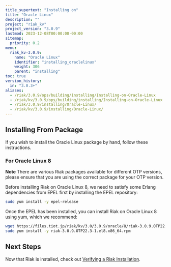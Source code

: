 ```yaml
---
title_supertext: "Installing on"
title: "Oracle Linux"
description: ""
project: "riak_kv"
project_version: "3.0.9"
lastmod: 2023-12-08T00:00:00-00:00
sitemap:
  priority: 0.2
menu:
  riak_kv-3.0.9:
    name: "Oracle Linux"
    identifier: "installing_oraclelinux"
    weight: 306
    parent: "installing"
toc: true
version_history:
  in: "3.0.3+"
aliases:
  - /riak/3.0.9/ops/building/installing/Installing-on-Oracle-Linux
  - /riak/kv/3.0.9/ops/building/installing/Installing-on-Oracle-Linux
  - /riak/3.0.9/installing/Oracle-Linux/
  - /riak/kv/3.0.9/installing/Oracle-Linux/
---
```


[install source index]: {{<baseurl>}}riak/kv/3.0.9/setup/installing/source
[install source erlang]: {{<baseurl>}}riak/kv/3.0.9/setup/installing/source/erlang
[install verify]: {{<baseurl>}}riak/kv/3.0.9/setup/installing/verify

## Installing From Package

If you wish to install the Oracle Linux package by hand, follow these
instructions.

### For Oracle Linux 8

**Note** There are various Riak packages available for different OTP versions, please ensure that you are using the correct package for your OTP version.

Before installing Riak on Oracle Linux 8, we need to satisfy some Erlang dependencies
from EPEL first by installing the EPEL repository:

```bash
sudo yum install -y epel-release
```

Once the EPEL has been installed, you can install Riak on Oracle Linux 8 using yum, which we recommend:

```bash
wget https://files.tiot.jp/riak/kv/3.0/3.0.9/oracle/8/riak-3.0.9.OTP22.3-1.el8.x86_64.rpm
sudo yum install -y riak-3.0.9.OTP22.3-1.el8.x86_64.rpm
```

## Next Steps

Now that Riak is installed, check out [Verifying a Riak Installation][install verify].

